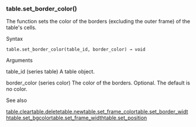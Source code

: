 ### table.set\_border\_color()

The function sets the color of the borders (excluding the outer frame) of the table's cells.

Syntax

```
table.set_border_color(table_id, border_color) → void
```

Arguments

table\_id (series table) A table object.

border\_color (series color) The color of the borders. Optional. The default is no color.

See also

[table.clear](#fun_table.clear)[table.delete](#fun_table.delete)[table.new](#fun_table.new)[table.set\_frame\_color](#fun_table.set_frame_color)[table.set\_border\_width](#fun_table.set_border_width)[table.set\_bgcolor](#fun_table.set_bgcolor)[table.set\_frame\_width](#fun_table.set_frame_width)[table.set\_position](#fun_table.set_position)
